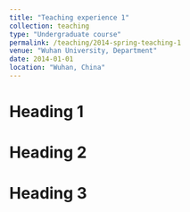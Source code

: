 ```yaml
---
title: "Teaching experience 1"
collection: teaching
type: "Undergraduate course"
permalink: /teaching/2014-spring-teaching-1
venue: "Wuhan University, Department"
date: 2014-01-01
location: "Wuhan, China"
---
```


Heading 1
======

Heading 2
======

Heading 3
======

